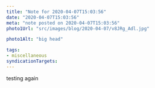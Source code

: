 ```yaml
---
title: "Note for 2020-04-07T15:03:56"
date: "2020-04-07T15:03:56"
meta: "note posted on 2020-04-07T15:03:56"
photo1Url: "src/images/blog/2020-04-07/v8JRg_Adl.jpg"

photo1Alt: "big head"

tags:
- miscellaneous
syndicationTargets: 
---
```

testing again
